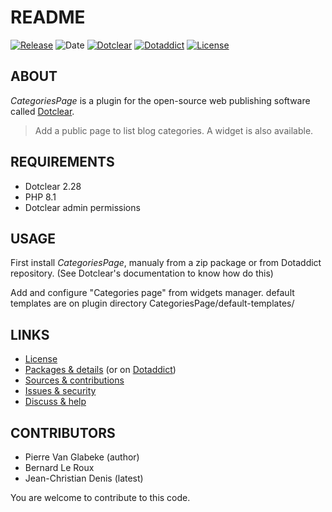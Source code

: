 # README


[![Release](https://img.shields.io/github/v/release/jcdenis/CategoriesPage?color=lightblue)](https://github.com/JcDenis/CategoriesPage/releases)
![Date](https://img.shields.io/github/release-date/jcdenis/CategoriesPage?color=red)
[![Dotclear](https://img.shields.io/badge/dotclear-v2.33-137bbb.svg)](https://fr.dotclear.org/download)
[![Dotaddict](https://img.shields.io/badge/dotaddict-official-9ac123.svg)](https://plugins.dotaddict.org/dc2/details/CategoriesPage)
[![License](https://img.shields.io/github/license/jcdenis/CategoriesPage?color=white)](https://github.com/JcDenis/CategoriesPage/src/branch/master/LICENSE)

## ABOUT

_CategoriesPage_ is a plugin for the open-source web publishing software called [Dotclear](https://www.dotclear.org).

> Add a public page to list blog categories. A widget is also available.

## REQUIREMENTS

* Dotclear 2.28
* PHP 8.1
* Dotclear admin permissions

## USAGE

First install _CategoriesPage_, manualy from a zip package or from 
Dotaddict repository. (See Dotclear's documentation to know how do this)

Add and configure "Categories page" from widgets manager.
default templates are on plugin directory CategoriesPage/default-templates/

## LINKS

* [License](https://github.com/JcDenis/CategoriesPage/src/branch/master/LICENSE)
* [Packages & details](https://github.com/JcDenis/CategoriesPage/releases) (or on [Dotaddict](https://plugins.dotaddict.org/dc2/details/CategoriesPage))
* [Sources & contributions](https://github.com/JcDenis/CategoriesPage)
* [Issues & security](https://github.com/JcDenis/CategoriesPage/issues)
* [Discuss & help](https://forum.dotclear.org/viewtopic.php?id=43627)

## CONTRIBUTORS

* Pierre Van Glabeke (author)
* Bernard Le Roux
* Jean-Christian Denis (latest)

You are welcome to contribute to this code.
